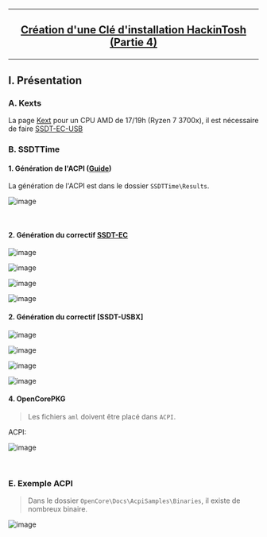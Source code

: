 --------------------------------------------------------------------------------------------------------------------------
## <p align='center'> [Création d'une Clé d'installation HackinTosh (Partie 4)](https://dortania.github.io/OpenCore-Install-Guide/ktext.html#desktop) </p>

--------------------------------------------------------------------------------------------------------------------------
## I. Présentation
### A. Kexts
La page [Kext](https://dortania.github.io/OpenCore-Install-Guide/ktext.html#desktop) pour un CPU AMD de 17/19h (Ryzen 7 3700x), il est nécessaire de faire [SSDT-EC-USB](https://dortania.github.io/Getting-Started-With-ACPI/Universal/ec-fix.html)

### B. SSDTTime
#### 1. Génération de l'ACPI ([Guide](https://dortania.github.io/Getting-Started-With-ACPI/ssdt-methods/ssdt-easy.html))
La génération de l'ACPI est dans le dossier `SSDTTime\Results`.


![image](https://github.com/user-attachments/assets/7b1503dc-9b06-46fe-b8ef-cbbf55212099)

<br />

#### 2. Génération du correctif [SSDT-EC](https://dortania.github.io/Getting-Started-With-ACPI/Universal/ec-methods/ssdttime.html)

![image](https://github.com/user-attachments/assets/7d189d10-e5d2-4895-8881-194b8017a191)

![image](https://github.com/user-attachments/assets/17b539d7-3130-4b97-9b6d-b0bb7e2c6beb)

![image](https://github.com/user-attachments/assets/d2f7997c-95bb-480e-855d-917c8a710e2e)

![image](https://github.com/user-attachments/assets/2eab20db-ed41-4ff6-8b6b-7dff73d22f20)


#### 2. Génération du correctif [SSDT-USBX]
![image](https://github.com/user-attachments/assets/d4e3c8bf-5690-4eff-8d11-5f2f4d38852a)

![image](https://github.com/user-attachments/assets/432043a7-47aa-4226-83f6-69f521086b7d)

![image](https://github.com/user-attachments/assets/97a9c2a0-3e2e-4043-a4c8-5082a5c1ba4a)

![image](https://github.com/user-attachments/assets/369e7d59-de90-4835-91e4-1085e26fed40)


#### 4. OpenCorePKG
> Les fichiers `aml` doivent être placé dans `ACPI`.

ACPI:

![image](https://github.com/user-attachments/assets/b812949c-c27c-4af5-a39d-c298b83c201d)


<br />

### E. Exemple ACPI
> Dans le dossier `OpenCore\Docs\AcpiSamples\Binaries`, il existe de nombreux binaire. 

![image](https://github.com/user-attachments/assets/b86ea2d6-dc8c-42d7-8b79-991c8fde890f)
